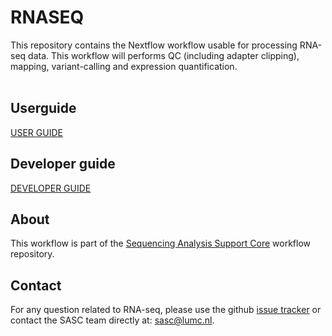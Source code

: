 # RNASEQ
This repository contains the Nextflow workflow usable for processing RNA-seq data. This workflow will performs QC (including adapter clipping), mapping, variant-calling and expression quantification. <br/>
<br/>

## Userguide
[USER GUIDE](https://github.com/lumc-sasc/wf-rnaseq/blob/main/USERGUIDE.md)
<br/>
## Developer guide
[DEVELOPER GUIDE](https://github.com/lumc-sasc/wf-rnaseq/blob/main/DEVELOPERGUIDE.md) <br/>

## About
This workflow is part of the [Sequencing Analysis Support Core](https://github.com/lumc-sasc) workflow repository.

## Contact 
For any question related to RNA-seq, please use the github [issue tracker](https://github.com/lumc-sasc/wf-rnaseq/issues) or contact the SASC team directly at: sasc@lumc.nl.
